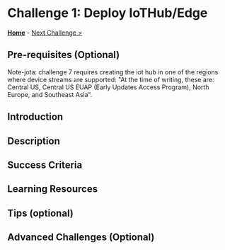 # Challenge 1: Deploy IoTHub/Edge

**[Home](../README.md)** - [Next Challenge >](./Challenge-02.md)

## Pre-requisites (Optional)

Note-jota: challenge 7 requires creating the iot hub in one of the regions where device streams are supported: "At the time of writing, these are: Central US, Central US EUAP (Early Updates Access Program), North Europe, and Southeast Asia".

## Introduction

## Description

## Success Criteria

## Learning Resources

## Tips (optional)

## Advanced Challenges (Optional)